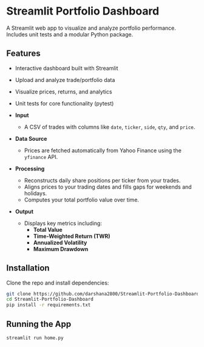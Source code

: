 # Streamlit Portfolio Dashboard

A Streamlit web app to visualize and analyze portfolio performance. Includes unit tests and a modular Python package.

## Features

- Interactive dashboard built with Streamlit
- Upload and analyze trade/portfolio data
- Visualize prices, returns, and analytics
- Unit tests for core functionality (pytest)

- **Input**  
  - A CSV of trades with columns like `date`, `ticker`, `side`, `qty`, and `price`.

- **Data Source**  
  - Prices are fetched automatically from Yahoo Finance using the `yfinance` API.

- **Processing**  
  - Reconstructs daily share positions per ticker from your trades.
  - Aligns prices to your trading dates and fills gaps for weekends and holidays.
  - Computes your total portfolio value over time.

- **Output**  
  - Displays key metrics including:
    - **Total Value**
    - **Time-Weighted Return (TWR)**
    - **Annualized Volatility**
    - **Maximum Drawdown**


## Installation

Clone the repo and install dependencies:

```bash
git clone https://github.com/darshana2800/Streamlit-Portfolio-Dashboard.git
cd Streamlit-Portfolio-Dashboard
pip install -r requirements.txt
```


## Running the App

```bash
streamlit run home.py
```